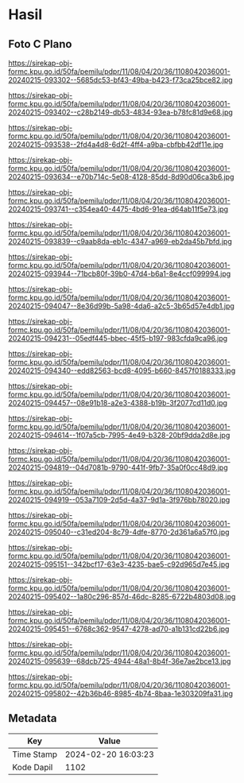 # Hasil

## Foto C Plano

https://sirekap-obj-formc.kpu.go.id/50fa/pemilu/pdpr/11/08/04/20/36/1108042036001-20240215-093302--5685dc53-bf43-49ba-b423-f73ca25bce82.jpg

https://sirekap-obj-formc.kpu.go.id/50fa/pemilu/pdpr/11/08/04/20/36/1108042036001-20240215-093402--c28b2149-db53-4834-93ea-b78fc81d9e68.jpg

https://sirekap-obj-formc.kpu.go.id/50fa/pemilu/pdpr/11/08/04/20/36/1108042036001-20240215-093538--2fd4a4d8-6d2f-4ff4-a9ba-cbfbb42df11e.jpg

https://sirekap-obj-formc.kpu.go.id/50fa/pemilu/pdpr/11/08/04/20/36/1108042036001-20240215-093634--e70b714c-5e08-4128-85dd-8d90d06ca3b6.jpg

https://sirekap-obj-formc.kpu.go.id/50fa/pemilu/pdpr/11/08/04/20/36/1108042036001-20240215-093741--c354ea40-4475-4bd6-91ea-d64ab11f5e73.jpg

https://sirekap-obj-formc.kpu.go.id/50fa/pemilu/pdpr/11/08/04/20/36/1108042036001-20240215-093839--c9aab8da-eb1c-4347-a969-eb2da45b7bfd.jpg

https://sirekap-obj-formc.kpu.go.id/50fa/pemilu/pdpr/11/08/04/20/36/1108042036001-20240215-093944--71bcb80f-39b0-47d4-b6a1-8e4ccf099994.jpg

https://sirekap-obj-formc.kpu.go.id/50fa/pemilu/pdpr/11/08/04/20/36/1108042036001-20240215-094047--8e36d99b-5a98-4da6-a2c5-3b65d57e4db1.jpg

https://sirekap-obj-formc.kpu.go.id/50fa/pemilu/pdpr/11/08/04/20/36/1108042036001-20240215-094231--05edf445-bbec-45f5-b197-983cfda9ca96.jpg

https://sirekap-obj-formc.kpu.go.id/50fa/pemilu/pdpr/11/08/04/20/36/1108042036001-20240215-094340--edd82563-bcd8-4095-b660-8457f0188333.jpg

https://sirekap-obj-formc.kpu.go.id/50fa/pemilu/pdpr/11/08/04/20/36/1108042036001-20240215-094457--08e91b18-a2e3-4388-b19b-3f2077cd11d0.jpg

https://sirekap-obj-formc.kpu.go.id/50fa/pemilu/pdpr/11/08/04/20/36/1108042036001-20240215-094614--1f07a5cb-7995-4e49-b328-20bf9dda2d8e.jpg

https://sirekap-obj-formc.kpu.go.id/50fa/pemilu/pdpr/11/08/04/20/36/1108042036001-20240215-094819--04d7081b-9790-441f-9fb7-35a0f0cc48d9.jpg

https://sirekap-obj-formc.kpu.go.id/50fa/pemilu/pdpr/11/08/04/20/36/1108042036001-20240215-094919--053a7109-2d5d-4a37-9d1a-3f976bb78020.jpg

https://sirekap-obj-formc.kpu.go.id/50fa/pemilu/pdpr/11/08/04/20/36/1108042036001-20240215-095040--c31ed204-8c79-4dfe-8770-2d361a6a57f0.jpg

https://sirekap-obj-formc.kpu.go.id/50fa/pemilu/pdpr/11/08/04/20/36/1108042036001-20240215-095151--342bcf17-63e3-4235-bae5-c92d965d7e45.jpg

https://sirekap-obj-formc.kpu.go.id/50fa/pemilu/pdpr/11/08/04/20/36/1108042036001-20240215-095402--1a80c296-857d-46dc-8285-6722b4803d08.jpg

https://sirekap-obj-formc.kpu.go.id/50fa/pemilu/pdpr/11/08/04/20/36/1108042036001-20240215-095451--6768c362-9547-4278-ad70-a1b131cd22b6.jpg

https://sirekap-obj-formc.kpu.go.id/50fa/pemilu/pdpr/11/08/04/20/36/1108042036001-20240215-095639--68dcb725-4944-48a1-8b4f-36e7ae2bce13.jpg

https://sirekap-obj-formc.kpu.go.id/50fa/pemilu/pdpr/11/08/04/20/36/1108042036001-20240215-095802--42b36b46-8985-4b74-8baa-1e303209fa31.jpg


## Metadata

| Key        | Value               |
| ---------- | ------------------- |
| Time Stamp | 2024-02-20 16:03:23 |
| Kode Dapil | 1102                |



